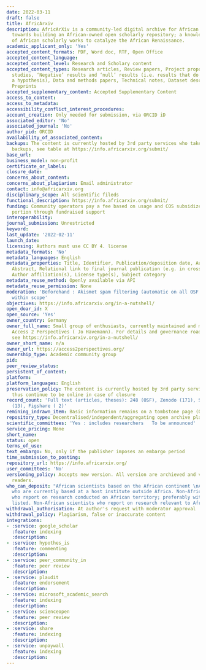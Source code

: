 ```yaml
---
date: 2022-03-11
draft: false
title: AfricArxiv
description: AfricArXiv is a community-led digital archive for African research, working
  towards building an African-owned open scholarly repository; a knowledge commons
  of African scholarly works to catalyze the African Renaissance.
academic_applicant_only: 'Yes'
accepted_content_formats: PDF, Word doc, RTF, Open Office
accepted_content_language:
accepted_content_level: Research and Scholary content
accepted_content_types: Research articles, Review papers, Project proposals, Case
  studies, ‘Negative’ results and ‘null’ results (i.e. results that do not support
  a hypothesis), Data and methods papers, Technical notes, Dataset description papers,
  Preprints
accepted_supplementary_content: Accepted Supplementary Content
access_to_content:
access_to_metadata:
accessibility_conflict_interest_procedures:
account_creation: Only needed for submission, via ORCID iD
associated_editor: 'No'
associated_journal: 'No'
author_pid: ORCID
availability_of_associated_content:
backups: The content is currently hosted by 3rd party services who take care of the
  backups, see table at https://info.africarxiv.org/submit/
base_url:
business_model: non-profit
certificate_or_labels:
closure_date:
concerns_about_content:
concerns_about_plagiarism: Email administrator
contact: info@africarxiv.org
disciplinary_scope: All scientific fileds
functional_description: https://info.africarxiv.org/submit/
funding: Community operators pay a fee based on usage and COS subsidizes the other
  portion through fundraised support
interoperability:
journal_submission: Unrestricted
keyword:
last_update: '2022-02-11'
launch_date:
licensing: Authors must use CC BY 4. license
metadata_formats: 'No'
metadata_languages: English
metadata_properties: Title, Identifier, Publication/deposition date, Author name(s),
  Abstract, Relational link to final journal publication (e.g. in crossref metadata),
  Author affiliation(s), License type(s), Subject category
metadata_reuse_method: Openly available via API
metadata_reuse_permission: None
moderation: 'Beforehand : Akismet spam filtering (automatic on all OSF content), Content
  within scope'
objectives: https://info.africarxiv.org/in-a-nutshell/
open_doar_id: X
open_source: 'Yes'
owner_country: Germany
owner_full_name: Small group of enthusiasts, currently maintained and managed via
  Access 2 Perspectives ( Jo Havemann). For details and governance roadmap/vision
  see https://info.africarxiv.org/in-a-nutshell/
owner_short_name: n/a
owner_url: https://access2perspectives.org/
ownership_type: Academic community group
pid:
peer_review_status:
persistent_of_content:
platform:
platform_languages: English
preservation_policy: The content is currently hosted by 3rd party services and will
  thus continue to be online in case of closure
record_count: 'Full text (articles, theses): 248 (OSF), Zenodo (171), ScienceOpen
  (13), Figshare ( 2)'
remining_indrawn_item: Basic information remains on a tombstone page (OSF)
repository_type: Decentralised/independent/aggregating open archive platform
scientific_committees: 'Yes : includes researchers   To be announced'
service_pricing: None
short_name:
status: open
terms_of_use:
text_embargo: No, only if the publisher imposes an embargo period
time_submission_to_posting:
repository_url: https://info.africarxiv.org/
user_committees: 'No'
versioning_policy: Accepts new version. All version are archieved and visible for
  readers.
who_can_deposit: "African scientists based on the African continent \nAfrican scientists
  who are currently based at a host institute outside Africa. Non-African scientists
  who report on research conducted on African territory; preferably with African co-authors
  listed. Non-African scientists who report on research relevant to African affairs"
withdrawal_authorisation: At author's request with moderator approval
withdrawal_policy: Plagiarism, false or inaccurate content
integrations:
- :service: google_scholar
  :feature: indexing
  :description:
- :service: hypothes_is
  :feature: commenting
  :description:
- :service: peer_community_in
  :feature: peer review
  :description:
- :service: plaudit
  :feature: endorsement
  :description:
- :service: microsoft_academic_search
  :feature: indexing
  :description:
- :service: scienceopen
  :feature: peer review
  :description:
- :service: share
  :feature: indexing
  :description:
- :service: unpaywall
  :feature: indexing
  :description:
---
```



